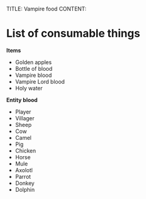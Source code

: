 TITLE: Vampire food
CONTENT:
# List of consumable things

**Items**
- Golden apples
- Bottle of blood
- Vampire blood
- Vampire Lord blood
- Holy water


**Entity blood**
- Player
- Villager
- Sheep
- Cow
- Camel
- Pig
- Chicken
- Horse
- Mule
- Axolotl
- Parrot
- Donkey
- Dolphin
